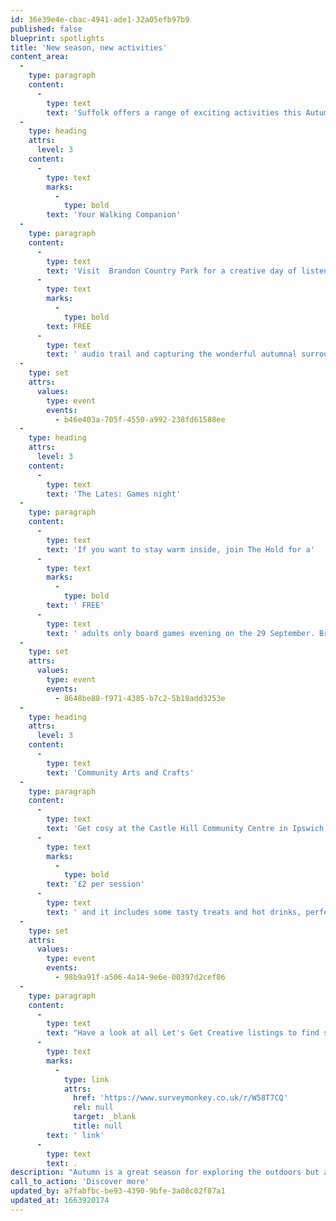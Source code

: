 ```yaml
---
id: 36e39e4e-cbac-4941-ade1-32a05efb97b9
published: false
blueprint: spotlights
title: 'New season, new activities'
content_area:
  -
    type: paragraph
    content:
      -
        type: text
        text: 'Suffolk offers a range of exciting activities this Autumn, where you can learn, socialise, create and get moving! Explore the outdoors or involved in new activities to stay happy, healthy and active this season. Take a look at our chosen events below and immerse yourself in the autumnal feeling. There is a lot to do, from audio trails to crafty afternoons and more! '
  -
    type: heading
    attrs:
      level: 3
    content:
      -
        type: text
        marks:
          -
            type: bold
        text: 'Your Walking Companion'
  -
    type: paragraph
    content:
      -
        type: text
        text: 'Visit  Brandon Country Park for a creative day of listening to a '
      -
        type: text
        marks:
          -
            type: bold
        text: FREE
      -
        type: text
        text: ' audio trail and capturing the wonderful autumnal surroundings. All you have to do is download the Echoes app, bring some headphones and a pencil/pen and paper. '
  -
    type: set
    attrs:
      values:
        type: event
        events:
          - b46e403a-705f-4550-a992-238fd61588ee
  -
    type: heading
    attrs:
      level: 3
    content:
      -
        type: text
        text: 'The Lates: Games night'
  -
    type: paragraph
    content:
      -
        type: text
        text: 'If you want to stay warm inside, join The Hold for a'
      -
        type: text
        marks:
          -
            type: bold
        text: ' FREE'
      -
        type: text
        text: ' adults only board games evening on the 29 September. Bring some friends, grab a drink and enjoy a night filled with exhilarating games, quizzes and more! '
  -
    type: set
    attrs:
      values:
        type: event
        events:
          - 8648be88-f971-4385-b7c2-5b18add3253e
  -
    type: heading
    attrs:
      level: 3
    content:
      -
        type: text
        text: 'Community Arts and Crafts'
  -
    type: paragraph
    content:
      -
        type: text
        text: 'Get cosy at the Castle Hill Community Centre in Ipswich, and create art with like-minded people. It is only '
      -
        type: text
        marks:
          -
            type: bold
        text: '£2 per session'
      -
        type: text
        text: ' and it includes some tasty treats and hot drinks, perfect for a chilly autumn day. '
  -
    type: set
    attrs:
      values:
        type: event
        events:
          - 98b9a91f-a506-4a14-9e6e-00397d2cef86
  -
    type: paragraph
    content:
      -
        type: text
        text: "Have a look at all Let's Get Creative listings to find something to suit you during Autumn. And if you know of any event or activity that you would like to see listed here, fill out details via this"
      -
        type: text
        marks:
          -
            type: link
            attrs:
              href: 'https://www.surveymonkey.co.uk/r/W58T7CQ'
              rel: null
              target: _blank
              title: null
        text: ' link'
      -
        type: text
        text: .
description: "Autumn is a great season for exploring the outdoors but also settling inside, and getting involved in new hobbies and activities. So, whether you want to get outside into the crisp autumnal air or you find ways to keep warm indoors, we've selected some of the best free activities for you to get up to this autumn."
call_to_action: 'Discover more'
updated_by: a7fabfbc-be93-4390-9bfe-3a08c02f87a1
updated_at: 1663920174
---
```

